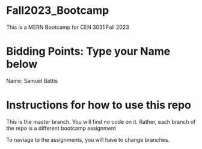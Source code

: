 # Fall2023_Bootcamp
This is a MERN Bootcamp for CEN 3031 Fall 2023

# Bidding Points: Type your Name below
Name: Samuel Battis

# Instructions for how to use this repo
This is the master branch. You will find no code on it.
Rather, each branch of the repo is a different bootcamp assignment

To naviage to the assignments, you will have to change branches.

